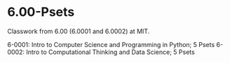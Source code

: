 # 6.00-Psets
Classwork from 6.00 (6.0001 and 6.0002) at MIT.

6-0001: Intro to Computer Science and Programming in Python; 5 Psets
6-0002: Intro to Computational Thinking and Data Science; 5 Psets
